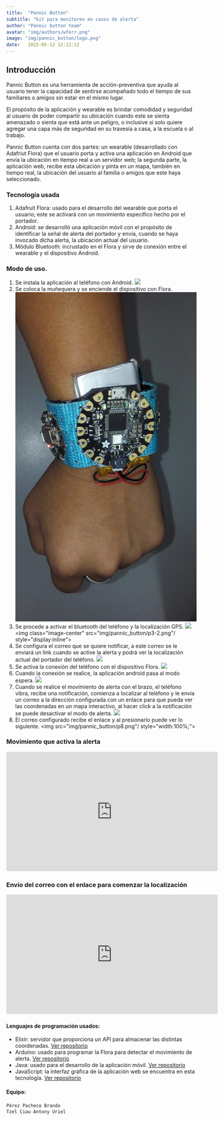```yaml
---
title:  "Pannic Button"
subtitle: "kit para monitoreo en casos de alerta"
author: "Pannic button team"
avatar: "img/authors/wferr.png"
image: "img/pannic_button/logo.png"
date:   2015-05-12 12:12:12
---
```


## Introducción 
Pannic Button es una herramienta de acción-preventiva que ayuda al usuario tener la capacidad de sentirse acompañado todo el tiempo de sus familiares o amigos sin estar en el mismo lugar.

El propósito de la aplicación y wearable es brindar comodidad y seguridad al usuario de poder compartir su ubicación cuando este se sienta amenazado o sienta que está ante un peligro, o inclusive si solo quiere agregar una capa más de seguridad en su travesía a casa, a la escuela o al trabajo.

Pannic Button cuenta con dos partes: un wearable (desarrollado con Adafriut Flora) que el usuario porta y activa una aplicación en Android que envía la ubicación en tiempo real a un servidor web; la segunda parte, la aplicación web, recibe esta ubicación y pinta en un mapa, también en tiempo real, la ubicación del usuario al familia o amigos que este haya seleccionado.

### Tecnología usada
1. Adafruit Flora: usado para el desarrollo del wearable que porta el usuario; este se activará con un movimiento específico hecho por el portador.
2. Android: se desarrolló una aplicación móvil con el propósito de identificar la señal de alerta del portador y envía, cuando se haya invocado dicha alerta, la ubicación actual del usuario.
3. Módulo Bluetooth: incrustado en el Flora y sirve de conexión entre el wearable y el dispositivo Android.


### Modo de uso. 
1. Se instala la aplicación al teléfono con Android.
    <img class="image-center" src="img/pannic_button/p1.png"/>
2. Se coloca la muñequera y se enciende el dispositivo con Flora.
    <img class="image-center" src="img/pannic_button/p2.jpg"/>
3. Se procede a activar el bluetooth del teléfono y la localización GPS.
    <img class="image-center" src="img/pannic_button/p3-1.png"  style="display:inline"/>
    <img class="image-center" src="img/pannic_button/p3-2.png"/ style="display:inline">
4. Se configura el correo que se quiere notificar, a este correo se le enviará un link cuando se active la alerta y podrá ver la localización actual del portador del teléfono.
    <img class="image-center" src="img/pannic_button/p4.png"/>
5. Se activa la conexión del teléfono con el dispositivo Flora.
    <img class="image-center" src="img/pannic_button/p5.png"/>
6. Cuando la conexión se realice, la aplicación android pasa al modo espera.
    <img class="image-center" src="img/pannic_button/p6.png"/>
7. Cuando se realice el movimiento de alerta con el brazo, el teléfono vibra, recibe una notificación, comienza a localizar al teléfono y le envía un correo a la dirección configurada con un enlace para que pueda ver las coordenadas en un mapa interactivo, al hacer click a la notificación se puede desactivar el modo de alerta.
    <img class="image-center" src="img/pannic_button/p7.png"/>
8. El correo configurado recibe el enlace y al presionarlo puede ver lo siguiente.
    <img src="img/pannic_button/p8.png"/ style="width:100%;">



### Movimiento que activa la alerta
<iframe width="560" height="315" src="https://www.youtube.com/embed/yP1y_2RMhtk" frameborder="0" allowfullscreen></iframe>

### Envio del correo con el enlace para comenzar la localización
<iframe width="560" height="315" src="https://www.youtube.com/embed/0C7KsCKBKVA" frameborder="0" allowfullscreen></iframe>

#### Lenguajes de programación usados:
* Elixir: servidor que proporciona un API para almacenar las distintas coordenadas. [Ver repositorio](https://github.com/urielaero/pannic_server)
* Arduino: usado para programar la Flora para detectar el movimiento de alerta. [Ver repositorio](https://github.com/urielaero/pannic_flora)
* Java: usado para el desarrollo de la aplicación móvil. [Ver repositorio](https://github.com/urielaero/android_pannic)
* JavaScript: la interfaz gráfica de la aplicación web se encuentra en esta tecnología. [Ver repositorio](https://github.com/BrandoIsNotASword/panic-button)

#### Equipo:
    Pérez Pacheco Brando 
    Tzel Ciau Antony Uriel 
